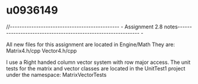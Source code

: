 # u0936149
//---------------------------------------------- - Assignment 2.8 notes-------------------------------------------------------------- -

All new files for this assignment are located in Engine/Math
They are:
	Matrix4.h/cpp
	Vector4.h/cpp
	
I use a Right handed column vector system with row major access.
The unit tests for the matrix and vector classes are located in the UnitTest1 project under the namespace: MatrixVectorTests